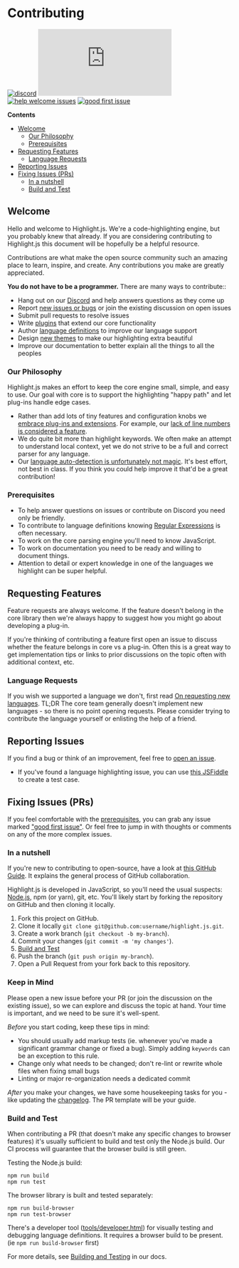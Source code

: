 # Contributing

[![discord](https://badgen.net/badge/icon/discord?icon=discord&label&color=pink)](https://discord.gg/M24EbU7ja9)
[![open issues](https://badgen.net/github/open-issues/highlightjs/highlight.js?label=issues)](https://github.com/highlightjs/highlight.js/issues)
[![help welcome issues](https://badgen.net/github/label-issues/highlightjs/highlight.js/help%20welcome/open)](https://github.com/highlightjs/highlight.js/issues?q=is%3Aopen+is%3Aissue+label%3A%22help+welcome%22)
[![good first issue](https://badgen.net/github/label-issues/highlightjs/highlight.js/good%20first%20issue/open)](https://github.com/highlightjs/highlight.js/issues?q=is%3Aopen%20is%3Aissue%20label%3A%22good%20first%20issue%22)

**Contents**

- [Welcome](#welcome)
  - [Our Philosophy](#our-philosophy)
  - [Prerequisites](#prerequisites)
- [Requesting Features](#requesting-features)
  - [Language Requests](#language-requests)
- [Reporting Issues](#reporting-issues)
- [Fixing Issues (PRs)](#fixing-issues-prs)
  - [In a nutshell](#in-a-nutshell)
  - [Build and Test](#build-and-test)


## Welcome

Hello and welcome to Highlight.js. We're a code-highlighting engine, but you probably knew that already. If you are considering contributing to Highlight.js this document will be hopefully be a helpful resource.

Contributions are what make the open source community such an amazing place to learn, inspire, and create. Any contributions you make are greatly appreciated.

**You do not have to be a programmer.** There are many ways to contribute::

- Hang out on our [Discord](https://discord.gg/M24EbU7ja9) and help answers questions as they come up
- Report [new issues or bugs](https://github.com/highlightjs/highlight.js/issues/new/choose) or join the existing discussion on open issues
- Submit pull requests to resolve issues
- Write [plugins](https://highlightjs.readthedocs.io/en/latest/plugin-api.html) that extend our core functionality
- Author [language definitions](https://github.com/highlightjs/highlight.js/blob/master/extra/3RD_PARTY_QUICK_START.md) to improve our language support
- Design [new themes](https://highlightjs.readthedocs.io/en/latest/theme-guide.html) to make our highlighting extra beautiful
- Improve our documentation to better explain all the things to all the peoples

### Our Philosophy

Highlight.js makes an effort to keep the core engine small, simple, and easy to use.  Our goal with core is to support the highlighting "happy path" and let plug-ins handle edge cases.

- Rather than add lots of tiny features and configuration knobs we [embrace plug-ins and extensions](https://github.com/highlightjs/highlight.js/issues/2225). For example, our [lack of line numbers is considered a feature](https://highlightjs.readthedocs.io/en/latest/line-numbers.html).
- We do quite bit more than highlight keywords. We often make an attempt to understand local context, yet we do not strive to be a full and correct parser for any language.
- Our [language auto-detection is unfortunately not magic](https://github.com/highlightjs/highlight.js/issues/1213). It's best effort, not best in class. If you think you could help improve it that'd be a great contribution!

### Prerequisites

- To help answer questions on issues or contribute on Discord you need only be friendly.
- To contribute to language definitions knowing [Regular Expressions](https://www.regular-expressions.info) is often necessary.
- To work on the core parsing engine you'll need to know JavaScript.
- To work on documentation you need to be ready and willing to document things.
- Attention to detail or expert knowledge in one of the languages we highlight can be super helpful.


## Requesting Features

Feature requests are always welcome.  If the feature doesn't belong in the core library then we're always happy to suggest how you might go about developing a plug-in.

If you're thinking of contributing a feature first open an issue to discuss whether the feature belongs in core vs a plug-in.  Often this is a great way to get implementation tips or links to prior discussions on the topic often with additional context, etc.


### Language Requests

If you wish we supported a language we don't, first read [On requesting new languages](https://highlightjs.readthedocs.io/en/latest/language-requests.html).  TL;DR The core team generally doesn't implement new languages - so there is no point opening requests.  Please consider trying to contribute the language yourself or enlisting the help of a friend.


## Reporting Issues

If you find a bug or think of an improvement, feel free to [open an issue](https://github.com/highlightjs/highlight.js/issues/new/choose).
- If you've found a language highlighting issue, you can use [this JSFiddle](https://jsfiddle.net/ajoshguy/cjhvre2k/) to create a test case.


## Fixing Issues (PRs)


If you feel comfortable with the [prerequisites](#prerequisites), you can grab any issue marked ["good first issue"](https://github.com/highlightjs/highlight.js/issues?q=is%3Aissue+is%3Aopen+label%3A%22good+first+issue%22). Or feel free to jump in with thoughts or comments on any of the more complex issues.

### In a nutshell

If you're new to contributing to open-source, have a look at [this GitHub Guide](https://guides.github.com/activities/forking). It explains the general process of GitHub collaboration.

Highlight.js is developed in JavaScript, so you'll need the usual suspects: [Node.js](https://nodejs.dev/download/), npm (or yarn), git, etc.  You'll likely start by forking the repository on GitHub and then cloning it locally.

1. Fork this project on GitHub.
2. Clone it locally `git clone git@github.com:username/highlight.js.git`.
3. Create a work branch (`git checkout -b my-branch`).
4. Commit your changes (`git commit -m 'my changes'`).
5. [Build and Test](#build-and-test)
6. Push the branch (`git push origin my-branch`).
7. Open a Pull Request from your fork back to this repository.


### Keep in Mind <!-- omit in toc -->

Please open a new issue before your PR (or join the discussion on the existing issue), so we can explore and discuss the topic at hand. Your time is important, and we need to be sure it's well-spent.

*Before* you start coding, keep these tips in mind:

- You should usually add markup tests (ie. whenever you've made a significant grammar change or fixed a bug). Simply adding `keywords` can be an exception to this rule.
- Change only what needs to be changed; don't re-lint or rewrite whole files when fixing small bugs
- Linting or major re-organization needs a dedicated commit

*After* you make your changes, we have some housekeeping tasks for you - like updating the [changelog](https://github.com/highlightjs/highlight.js/blob/main/CHANGES.md). The PR template will be your guide.


### Build and Test

When contributing a PR (that doesn't make any specific changes to browser features) it's usually sufficient to build and test only the Node.js build.  Our CI process will guarantee that the browser build is still green.

Testing the Node.js build:

```console
npm run build
npm run test
```

The browser library is built and tested separately:

```console
npm run build-browser
npm run test-browser
```

There's a developer tool ([tools/developer.html](https://github.com/highlightjs/highlight.js/blob/master/tools/developer.html)) for visually testing and debugging language definitions. It requires a browser build to be present. (ie `npm run build-browser` first)

For more details, see [Building and Testing](https://highlightjs.readthedocs.io/en/latest/building-testing.html) in our docs.

